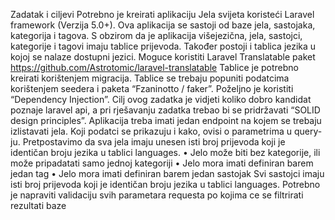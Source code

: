 Zadatak i ciljevi
Potrebno je kreirati aplikaciju
Jela svijeta
koristeći
Laravel framework
(Verzija
5.0+). Ova aplikacija se sastoji od baze jela, sastojaka, kategorija i tagova.
S obzirom da je aplikacija višejezična, jela, sastojci, kategorije i tagovi imaju
tablice prijevoda. Također postoji i tablica jezika u kojoj se nalaze dostupni jezici.
Moguce koristiti Laravel Translatable paket
https://github.com/Astrotomic/laravel-translatable
Tablice je potrebno kreirati korištenjem migracija.
Tablice se trebaju popuniti podatcima korištenjem seedera i paketa “Fzaninotto /
faker”.
Poželjno je koristiti “Dependency Injection”.
Cilj ovog zadatka je vidjeti koliko dobro kandidat poznaje laravel api, a pri
rješavanju zadatka trebao bi se pridržavati “SOLID design principles”.
Aplikacija treba imati jedan endpoint na kojem se trebaju izlistavati jela. Koji
podatci se prikazuju i kako, ovisi o parametrima u query-ju.
Pretpostavimo da sva jela imaju unesen isti broj prijevoda koji je identičan broju
jezika u tablici languages.
•
Jelo može biti bez kategorije, ili može pripadatati samo jednoj kategoriji
•
Jelo mora imati definiran barem jedan tag
•
Jelo mora imati definiran barem jedan sastojak
Svi sastojci imaju isti broj prijevoda koji je identičan broju jezika u tablici
languages.
Potrebno je napraviti validaciju svih parametara requesta po kojima ce se filtrirati
rezultati baze